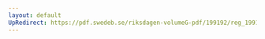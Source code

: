 ```yaml
---
layout: default
UpRedirect: https://pdf.swedeb.se/riksdagen-volumeG-pdf/199192/reg_199192/reg_199192_0620.pdf
---
```

